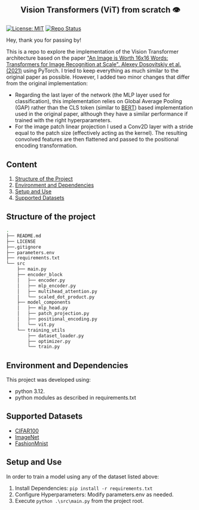 ## <p align="center"> **Vision Transformers (ViT) from scratch** 👁️ </p>


[![License: MIT](https://img.shields.io/badge/License-MIT-yellow.svg)](https://opensource.org/licenses/MIT)
[![Repo Status](https://img.shields.io/badge/Repo%20Status-In%20Progress-red.svg)](https://github.com/DaniGarciaPerez/vision_transformer)

Hey, thank you for passing by! 

This is a repo to explore the implementation of the Vision Transformer architecture based on the paper ["An Image is Worth 16x16 Words: Transformers for Image Recognition at Scale". Alexey Dosovitskiy et al. (2021)](https://arxiv.org/pdf/2010.11929) using PyTorch. I tried to keep everything as much similar to the original paper as possible. However, I added two minor changes that differ from the original implementation:

- Regarding the last layer of the network (the MLP layer used for classification), this implementation relies on Global Average Pooling (GAP) rather than the CLS token (similar to [BERT](https://arxiv.org/pdf/1810.04805)) based implementation used in the original paper, although they have a similar performance if trained with the right hyperparameters.
- For the image patch linear projection I used a Conv2D layer with a stride equal to the patch size (effectively acting as the kernel). The resulting convolved features are then flattened and passed to the positional encoding transformation.

## **Content**

1. [Structure of the Project](#structure-of-the-project)
2. [Environment and Dependencies](#environment-and-dependencies)
3. [Setup and Use](#setup-and-use)
4. [Supported Datasets](#supported-datasets)

## **Structure of the project**

```bash
.
├── README.md
├── LICENSE
├──.gitignore
├── parameters.env
├── requirements.txt
└── src
    ├── main.py
    ├── encoder_block
    │   ├── encoder.py
    │   ├── mlp_encoder.py
    │   ├── multihead_attention.py
    │   └── scaled_dot_product.py
    ├── model_components
    │   ├── mlp_head.py
    │   ├── patch_projection.py
    │   ├── positional_encoding.py
    │   └── vit.py
    └── training_utils
        ├── dataset_loader.py
        ├── optimizer.py
        └── train.py
```

## **Environment and Dependencies**

This project was developed using:

- python 3.12.
- python modules as described in requirements.txt

## **Supported Datasets**

- [CIFAR100](https://www.cs.toronto.edu/~kriz/cifar.html)
- [ImageNet](https://www.image-net.org/)
- [FashionMnist](https://en.wikipedia.org/wiki/Fashion_MNIST)
  
## **Setup and Use**

In order to train a model using any of the dataset listed above:

1. Install Dependencies: ```pip install -r requirements.txt```
2. Configure Hyperparameters: Modify parameters.env as needed.
3. Execute ```python .\src\main.py``` from the project root.

